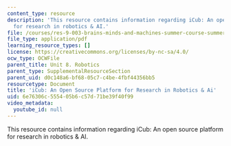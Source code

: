 ```yaml
---
content_type: resource
description: 'This resource contains information regarding iCub: An open source platform
  for research in robotics & AI.'
file: /courses/res-9-003-brains-minds-and-machines-summer-course-summer-2015/6e76306c555405b6c57d71be39f40f99_MITRES_9_003SUM15_Lec8-5.pdf
file_type: application/pdf
learning_resource_types: []
license: https://creativecommons.org/licenses/by-nc-sa/4.0/
ocw_type: OCWFile
parent_title: Unit 8. Robotics
parent_type: SupplementalResourceSection
parent_uid: d0c148a6-bf68-05c7-c4be-4fbf44356bb5
resourcetype: Document
title: 'iCub: An Open Source Platform for Research in Robotics & Ai'
uid: 6e76306c-5554-05b6-c57d-71be39f40f99
video_metadata:
  youtube_id: null
---
```

This resource contains information regarding iCub: An open source platform for research in robotics & AI.